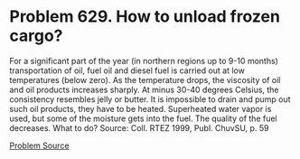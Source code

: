 # Problem 629. How to unload frozen cargo? 

For a significant part of the year (in northern regions up to 9-10 months) transportation of oil, fuel oil and diesel fuel is carried out at low temperatures (below zero). As the temperature drops, the viscosity of oil and oil products increases sharply. At minus 30-40 degrees Celsius, the consistency resembles jelly or butter. It is impossible to drain and pump out such oil products, they have to be heated. Superheated water vapor is used, but some of the moisture gets into the fuel. The quality of the fuel decreases. What to do? Source: Coll. RTEZ 1999, Publ. ChuvSU, p. 59

[Problem Source](https://www.trizland.ru/tasks/5268/)